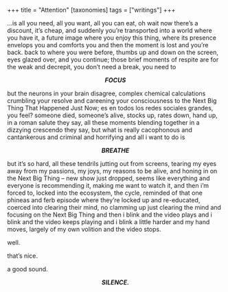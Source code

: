 +++
title = "Attention"
[taxonomies]
  tags = ["writings"]
+++

…is all you need, all you want, all you can eat, oh wait now there’s a discount, it’s cheap, and suddenly you’re transported into a world where you have it, a future image where you enjoy this thing, where its presence envelops you and comforts you and then the moment is lost and you’re back. back to where you were before, thumbs up and down on the screen, eyes glazed over, and you continue; those brief moments of respite are for the weak and decrepit, you don’t need a break, you need to 

***<p style="text-align: center;">FOCUS</p>***

but the neurons in your brain disagree, complex chemical calculations crumbling your resolve and careening your consciousness to the Next Big Thing That Happened Just Now; es en todos los redes sociales grandes, you feel? someone died, someone’s alive, stocks up, rates down, hand up, in a roman salute they say, all these moments blending together in a dizzying crescendo they say, but what is really cacophonous and cantankerous and criminal and horrifying and all i want to do is

***<p style="text-align: center;">BREATHE</p>***

but it’s so hard, all these tendrils jutting out from screens, tearing my eyes away from my passions, my joys, my reasons to be alive, and honing in on the Next Big Thing – new show just dropped, seems like everything and everyone is recommending it, making me want to watch it, and then i’m forced to, locked into the ecosystem, the cycle, reminded of that one phineas and ferb episode where they’re locked up and re-educated, coerced into clearing their mind, no clamming up just clearing the mind and focusing on the Next Big Thing and then i blink and the video plays and i blink and the video keeps playing and i blink a little harder and my hand moves, largely of my own volition and the video stops.

well. 

that’s nice.

a good sound.

***<p style="text-align: center;">SILENCE.</p>***
